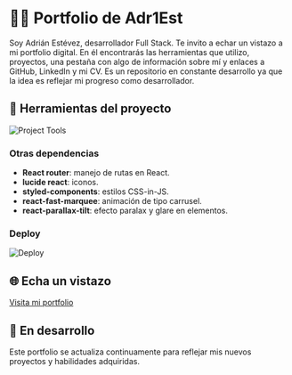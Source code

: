 # 👨‍💻 Portfolio de Adr1Est 
Soy Adrián Estévez, desarrollador Full Stack.
Te invito a echar un vistazo a mi portfolio digital. En él encontrarás las herramientas que utilizo, proyectos, una pestaña con algo de información sobre mí y enlaces a GitHub, LinkedIn y mi CV.
Es un repositorio en constante desarrollo ya que la idea es reflejar mi progreso como desarrollador.

## 🔧 Herramientas del proyecto
![Project Tools](https://go-skill-icons.vercel.app/api/icons?i=vite,react,js,css,tailwind,framer,git,github)

### Otras dependencias
- **React router**: manejo de rutas en React.
- **lucide react**: iconos.
- **styled-components**: estilos CSS-in-JS.
- **react-fast-marquee**: animación de tipo carrusel.
- **react-parallax-tilt**: efecto paralax y glare en elementos.

### Deploy
![Deploy](https://go-skill-icons.vercel.app/api/icons?i=vercel)

## 🌐 Echa un vistazo
[Visita mi portfolio](https://adr1est-portfolio.vercel.app/) 

## 🔄 En desarrollo
Este portfolio se actualiza continuamente para reflejar mis nuevos proyectos y habilidades adquiridas.
